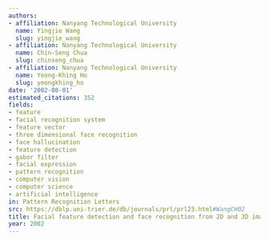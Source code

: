 ```yaml
---
authors:
- affiliation: Nanyang Technological University
  name: Yingjie Wang
  slug: yingjie_wang
- affiliation: Nanyang Technological University
  name: Chin-Seng Chua
  slug: chinseng_chua
- affiliation: Nanyang Technological University
  name: Yeong-Khing Ho
  slug: yeongkhing_ho
date: '2002-08-01'
estimated_citations: 352
fields:
- feature
- facial recognition system
- feature vector
- three dimensional face recognition
- face hallucination
- feature detection
- gabor filter
- facial expression
- pattern recognition
- computer vision
- computer science
- artificial intelligence
in: Pattern Recognition Letters
src: https://dblp.uni-trier.de/db/journals/prl/prl23.html#WangCH02
title: Facial feature detection and face recognition from 2D and 3D images
year: 2002
---
```


